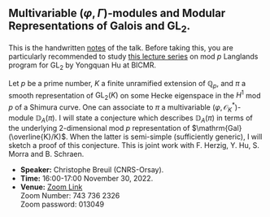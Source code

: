 <head>
    <script src="https://cdn.mathjax.org/mathjax/latest/MathJax.js?config=TeX-AMS-MML_HTMLorMML" type="text/javascript"></script>
    <script type="text/x-mathjax-config">
        MathJax.Hub.Config({
            tex2jax: {
            skipTags: ['script', 'noscript', 'style', 'textarea', 'pre'],
            inlineMath: [['$','$']]
            }
        });
    </script>
</head>

## Multivariable $(\varphi,\Gamma)$-modules and Modular Representations of Galois and $\mathrm{GL}_{2}$.

This is the handwritten [notes](././Breuil.pdf) of the talk. Before taking this, you are particularly recommended to study [this lecture series](https://dai-wenhan.github.io/ModpLL2022/ModpLL2022.html) on mod $p$ Langlands program for $\mathrm{GL}_2$ by Yongquan Hu at BICMR.

Let $p$ be a prime number, $K$ a finite unramified extension of $\mathbb{Q}_p$, and $\pi$ a smooth representation of $\mathrm{GL}_2(K)$ on some Hecke eigenspace in the $H^1$ mod $p$ of a Shimura curve. One can associate to $\pi$ a multivariable $(\varphi, \mathcal{O}_K^*)$-module $\mathbb{D}_A(\pi)$. I will state a conjecture which describes $\mathbb{D}_A(\pi)$ in terms of the underlying 2-dimensional mod $p$ representation of $\mathrm{Gal}(\overline{K}/K)$. When the latter is semi-simple (sufficiently generic), I will sketch a proof of this conjecture. This is joint work with F. Herzig, Y. Hu, S. Morra and B. Schraen.

- **Speaker:** Christophe Breuil (CNRS-Orsay). 
- **Time:** 16:00-17:00 November 30, 2022.
- **Venue:** [Zoom Link](https://zoom.us/j/7437362326?pwd=UXd3RzBiUWZNK2Vhdm05R0c5VlJEUT09) <br/>
Zoom Number: 743 736 2326 <br/>
Zoom password: 013049



